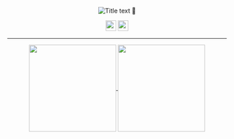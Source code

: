 <p align="center">
  <img src="https://readme-typing-svg.demolab.com/?lines=hello;salut;привет;こんにちは;&font=Fira%20Code&center=true&width=480&height=50&duration=4000&pause=1000" alt="Title text"> 👋
</p>

<p align="center">
  <img height="24" width="24" src="https://cdn.simpleicons.org/nixos/black/white" />
  <img height="24" width="24" src="https://cdn.simpleicons.org/python/black/white" />
</p>

---

<p align="center">
  <a href="https://github.com/anuraghazra/github-readme-stats">
    <img height=200 align="center" src="https://github-readme-stats.vercel.app/api?username=qlexqndru&show_icons=true&rank_icon=percentile&card_width=220&theme=transparent&custom_title=Q%27s%20Stats" />
  </a>
  <a href="https://github.com/anuraghazra/convoychat">
    <img height=200 align="center" src="https://github-readme-stats.vercel.app/api/top-langs/?username=qlexqndru&layout=donut&card_width=220&theme=transparent&custom_title=Q%27s%20Langs" />
  </a>
</p>
